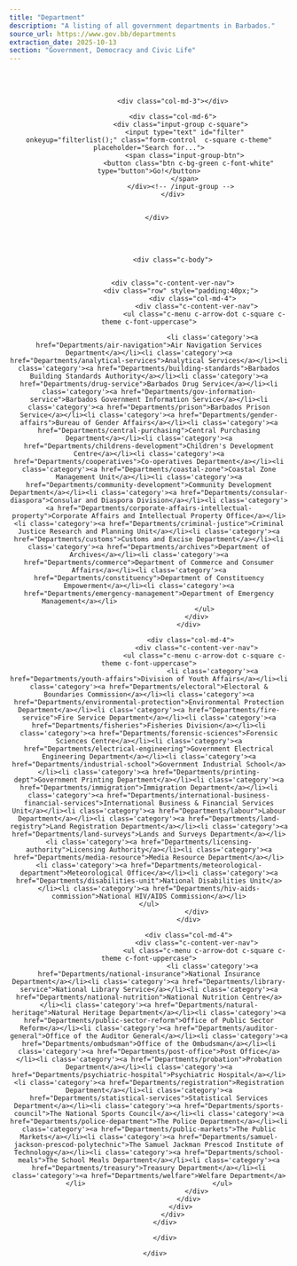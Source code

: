 ```yaml
---
title: "Department"
description: "A listing of all government departments in Barbados."
source_url: https://www.gov.bb/departments
extraction_date: 2025-10-13
section: "Government, Democracy and Civic Life"
---
```


<br><br>
		<div class="container">
			<div class="row" style="text-align:center;">

				<div class="col-md-3"></div>

				<div class="col-md-6">
					<div class="input-group c-square">
				      <input type="text" id="filter" onkeyup="filterlist();" class="form-control  c-square c-theme" placeholder="Search for...">
				      <span class="input-group-btn">
				        <button class="btn c-bg-green c-font-white" type="button">Go!</button>
				      </span>
				    </div><!-- /input-group -->
			  	</div>

		
		</div>
		
<br><br>
		  	<div class="row">


				<div class="c-body">


				<div class="c-content-ver-nav">
					<div class="row" style="padding:40px;">
						  <div class="col-md-4">
							<div class="c-content-ver-nav">
								<ul class="c-menu c-arrow-dot c-square c-theme c-font-uppercase">

									<li class='category'><a href="Departments/air-navigation">Air Navigation Services Department</a></li><li class='category'><a href="Departments/analytical-services">Analytical Services</a></li><li class='category'><a href="Departments/building-standards">Barbados Building Standards Authority</a></li><li class='category'><a href="Departments/drug-service">Barbados Drug Service</a></li><li class='category'><a href="Departments/gov-information-service">Barbados Government Information Service</a></li><li class='category'><a href="Departments/prison">Barbados Prison Service</a></li><li class='category'><a href="Departments/gender-affairs">Bureau of Gender Affairs</a></li><li class='category'><a href="Departments/central-purchasing">Central Purchasing Department</a></li><li class='category'><a href="Departments/childrens-development">Children's Development Centre</a></li><li class='category'><a href="Departments/cooperatives">Co-operatives Department</a></li><li class='category'><a href="Departments/coastal-zone">Coastal Zone Management Unit</a></li><li class='category'><a href="Departments/community-development">Community Development Department</a></li><li class='category'><a href="Departments/consular-diaspora">Consular and Diaspora Division</a></li><li class='category'><a href="Departments/corporate-affairs-intellectual-property">Corporate Affairs and Intellectual Property Office</a></li><li class='category'><a href="Departments/criminal-justice">Criminal Justice Research and Planning Unit</a></li><li class='category'><a href="Departments/customs">Customs and Excise Department</a></li><li class='category'><a href="Departments/archives">Department of Archives</a></li><li class='category'><a href="Departments/commerce">Department of Commerce and Consumer Affairs</a></li><li class='category'><a href="Departments/constituency">Department of Constituency Empowerment</a></li><li class='category'><a href="Departments/emergency-management">Department of Emergency Management</a></li>									
								</ul>
							</div>
						</div>

						 <div class="col-md-4">
							<div class="c-content-ver-nav">
								<ul class="c-menu c-arrow-dot c-square c-theme c-font-uppercase">
									<li class='category'><a href="Departments/youth-affairs">Division of Youth Affairs</a></li><li class='category'><a href="Departments/electoral">Electoral & Boundaries Commission</a></li><li class='category'><a href="Departments/environmental-protection">Environmental Protection Department</a></li><li class='category'><a href="Departments/fire-service">Fire Service Department</a></li><li class='category'><a href="Departments/fisheries">Fisheries Division</a></li><li class='category'><a href="Departments/forensic-sciences">Forensic Sciences Centre</a></li><li class='category'><a href="Departments/electrical-engineering">Government Electrical Engineering Department</a></li><li class='category'><a href="Departments/industrial-school">Government Industrial School</a></li><li class='category'><a href="Departments/printing-dept">Government Printing Department</a></li><li class='category'><a href="Departments/immigration">Immigration Department</a></li><li class='category'><a href="Departments/international-business-financial-services">International Business & Financial Services Unit</a></li><li class='category'><a href="Departments/labour">Labour Department</a></li><li class='category'><a href="Departments/land-registry">Land Registration Department</a></li><li class='category'><a href="Departments/land-surveys">Lands and Surveys Department</a></li><li class='category'><a href="Departments/licensing-authority">Licensing Authority</a></li><li class='category'><a href="Departments/media-resource">Media Resource Department</a></li><li class='category'><a href="Departments/meteorological-department">Meteorological Office</a></li><li class='category'><a href="Departments/disabilities-unit">National Disabilities Unit</a></li><li class='category'><a href="Departments/hiv-aids-commission">National HIV/AIDS Commission</a></li>								</ul>
							</div>
						</div>
						
						<div class="col-md-4">
							<div class="c-content-ver-nav">
								<ul class="c-menu c-arrow-dot c-square c-theme c-font-uppercase">
									<li class='category'><a href="Departments/national-insurance">National Insurance Department</a></li><li class='category'><a href="Departments/library-service">National Library Service</a></li><li class='category'><a href="Departments/national-nutrition">National Nutrition Centre</a></li><li class='category'><a href="Departments/natural-heritage">Natural Heritage Department</a></li><li class='category'><a href="Departments/public-sector-reform">Office of Public Sector Reform</a></li><li class='category'><a href="Departments/auditor-general">Office of the Auditor General</a></li><li class='category'><a href="Departments/ombudsman">Office of the Ombudsman</a></li><li class='category'><a href="Departments/post-office">Post Office</a></li><li class='category'><a href="Departments/probation">Probation Department</a></li><li class='category'><a href="Departments/psychiatric-hospital">Psychiatric Hospital</a></li><li class='category'><a href="Departments/registration">Registration Department</a></li><li class='category'><a href="Departments/statistical-services">Statistical Services Department</a></li><li class='category'><a href="Departments/sports-council">The National Sports Council</a></li><li class='category'><a href="Departments/police-department">The Police Department</a></li><li class='category'><a href="Departments/public-markets">The Public Markets</a></li><li class='category'><a href="Departments/samuel-jackson-prescod-polytechnic">The Samuel Jackman Prescod Institute of Technology</a></li><li class='category'><a href="Departments/school-meals">The School Meals Department</a></li><li class='category'><a href="Departments/treasury">Treasury Department</a></li><li class='category'><a href="Departments/welfare">Welfare Department</a></li>								</ul>
							</div>
						</div>
					</div>
				</div>
			</div>
			
			</div>

		</div> 
```